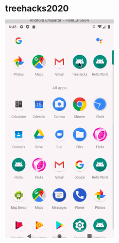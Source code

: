 # treehacks2020
<img src='treehacks.gif' title='Video Walkthrough' width='' alt='Video Walkthrough' />
